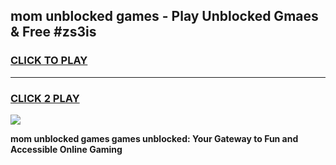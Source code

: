 
## mom unblocked games - Play Unblocked Gmaes & Free #zs3is
<h3>
<a href="https://premium.freeplayer.one?title=mom_unblocked_games&ref=01M">CLICK TO PLAY</a></h3>
<hr>

<h3>
<a href="https://premium.freeplayer.one?title=mom_unblocked_games&ref=01M">CLICK 2 PLAY</a>
  
</h3>

<a href="https://premium.freeplayer.one?title=mom_unblocked_games&ref=01M"><img src="https://clearcache.store/games.png"></a>


**mom unblocked games games unblocked: Your Gateway to Fun and Accessible Online Gaming**
